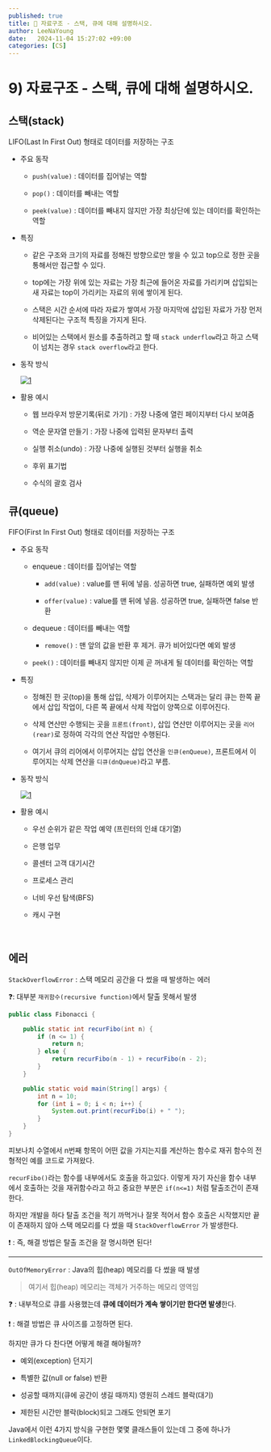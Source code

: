 ```yaml
---
published: true
title: 💚 자료구조 - 스택, 큐에 대해 설명하시오. 
author: LeeNaYoung
date:   2024-11-04 15:27:02 +09:00
categories: [CS]
---
```



#  9) 자료구조 - 스택, 큐에 대해 설명하시오. 

## 스택(stack)

LIFO(Last In First Out) 형태로 데이터를 저장하는 구조

- 주요 동작

	- `push(value)` : 데이터를 집어넣는 역할

	- `pop()` : 데이터를 빼내는 역할

	- `peek(value)` : 데이터를 빼내지 않지만 가장 최상단에 있는 데이터를 확인하는 역할

- 특징

	 - 같은 구조와 크기의 자료를 정해진 방향으로만 쌓을 수 있고 top으로 정한 곳을 통해서만 접근할 수 있다.

	- top에는 가장 위에 있는 자료는 가장 최근에 들어온 자료를 가리키며 삽입되는 새 자료는 top이 가리키는 자료의 위에 쌓이게 된다.

	- 스택은 시간 순서에 따라 자료가 쌓여서 가장 마지막에 삽입된 자료가 가장 먼저 삭제된다는 구조적 특징을 가지게 된다.

	- 비어있는 스택에서 원소를 추출하려고 할 때 `stack underflow`라고 하고 스택이 넘치는 경우 `stack overflow`라고 한다.

- 동작 방식

	<a href="https://github.com/LeeNaYoung240/LeeNaYoung240.github.io/assets/107848521/fb961c78-0d2a-41ca-95ee-9b82d5da17c4" class="popup img-link"><img src="https://github.com/user-attachments/assets/fb961c78-0d2a-41ca-95ee-9b82d5da17c4" alt="1" loading="lazy"></a>


- 활용 예시

	- 웹 브라우저 방문기록(뒤로 가기) : 가장 나중에 열린 페이지부터 다시 보여줌

	- 역순 문자열 만들기 : 가장 나중에 입력된 문자부터 출력

	- 실행 취소(undo) : 가장 나중에 실행된 것부터 실행을 취소

	- 후위 표기법

	- 수식의 괄호 검사


## 큐(queue)

FIFO(First In First Out) 형태로 데이터를 저장하는 구조

- 주요 동작

	- enqueue : 데이터를 집어넣는 역할
		
		- `add(value)` : value를 맨 뒤에 넣음. 성공하면 true, 실패하면 예외 발생

		-  `offer(value)` : value를 맨 뒤에 넣음. 성공하면 true, 실패하면 false 반환

	- dequeue : 데이터를 빼내는 역할

		- `remove()` : 맨 앞의 값을 반환 후 제거. 큐가 비어있다면 예외 발생

	- `peek()` : 데이터를 빼내지 않지만 이제 곧 꺼내게 될 데이터를 확인하는 역할

- 특징

	- 정해진 한 곳(top)을 통해 삽입, 삭제가 이루어지는 스택과는 달리 큐는 한쪽 끝에서 삽입 작업이, 다른 쪽 끝에서 삭제 작업이 양쪽으로 이루어진다.

	- 삭제 연산만 수행되는 곳을 `프론트(front)`, 삽입 연산만 이루어지는 곳을 `리어(rear)`로 정하여 각각의 연산 작업만 수행된다.
	
	- 여기서 큐의 리어에서 이루어지는 삽입 연산을 `인큐(enQueue)`, 프론트에서 이루어지는 삭제 연산을 `디큐(dnQueue)`라고 부름.


- 동작 방식

	<a href="https://github.com/LeeNaYoung240/LeeNaYoung240.github.io/assets/107848521/af0380c0-539a-4625-8d50-d77754a6ac32" class="popup img-link"><img src="https://github.com/user-attachments/assets/af0380c0-539a-4625-8d50-d77754a6ac32" alt="1" loading="lazy"></a>

- 활용 예시

	- 우선 순위가 같은 작업 예약 (프린터의 인쇄 대기열)

	- 은행 업무

	- 콜센터 고객 대기시간

	- 프로세스 관리

	- 너비 우선 탐색(BFS)

	- 캐시 구현

<br>

## 에러 

`StackOverflowError` : 스택 메모리 공간을 다 썼을 때 발생하는 에러

❓:  대부분 `재귀함수(recursive function)`에서 탈출 못해서 발생

```java
public class Fibonacci {

    public static int recurFibo(int n) {
        if (n <= 1) {
            return n;
        } else {
            return recurFibo(n - 1) + recurFibo(n - 2);
        }
    }

    public static void main(String[] args) {
        int n = 10; 
        for (int i = 0; i < n; i++) {
            System.out.print(recurFibo(i) + " ");
        }
    }
}
```
피보나치 수열에서  n번째 항목이 어떤 값을 가지는지를 계산하는 함수로 재귀 함수의 전형적인 예를 코드로 가져왔다.


`recurFibo()`라는 함수를 내부에서도 호출을 하고있다. 이렇게 자기 자신을 함수 내부에서 호출하는 것을 재귀함수라고 하고 중요한 부분은 `if(n<=1)` 처럼 탈출조건이 존재한다.

하지만 개발을 하다 탈출 조건을 적기 까먹거나 잘못 적어서 함수 호출은 시작했지만 끝이 존재하지 않아 스택 메모리를 다 썼을 때 `StackOverflowError` 가 발생한다.

❗ : 즉, 해결 방법은 탈출 조건을 잘 명시하면 된다!


---

`OutOfMemoryError` : Java의 힙(heap) 메모리를 다 썼을 때 발생

> 여기서 힙(heap) 메모리는 객체가 거주하는 메모리 영역임

❓ : 내부적으로 큐를 사용했는데 **큐에 데이터가 계속 쌓이기만 한다면 발생**한다.

❗ : 해결 방법은 큐 사이즈를 고정하면 된다.

하지만 큐가 다 찬다면 어떻게 해결 해야될까?

- 예외(exception) 던지기

- 특별한 값(null or false) 반환

- 성공할 때까지(큐에 공간이 생길 때까지) 영원히 스레드 블락(대기)

- 제한된 시간만 블락(block)되고 그래도 안되면 포기 

Java에서 이런 4가지 방식을 구현한 몇몇 클래스들이 있는데 그 중에 하나가 `LinkedBlockingQueue`이다.